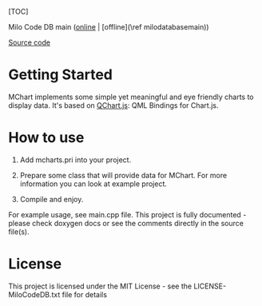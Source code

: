 [TOC]

Milo Code DB main ([online](https://docs.milosolutions.com/milo-code-db/main/) | [offline](\ref milodatabasemain))

[Source code](https://github.com/milosolutions/mcharts)

# Getting Started

MChart implements some simple yet meaningful and eye friendly charts to display data. It's based on [QChart.js](https://github.com/jwintz/qchart.js): QML Bindings for Chart.js.

# How to use

1. Add mcharts.pri into your project.

2. Prepare some class that will provide data for MChart. For more information you can look at example project.

3. Compile and enjoy.

For example usage, see main.cpp file. This project is fully documented - please check doxygen docs or see the comments directly in the source file(s).

# License 

This project is licensed under the MIT License - see the LICENSE-MiloCodeDB.txt file for details
